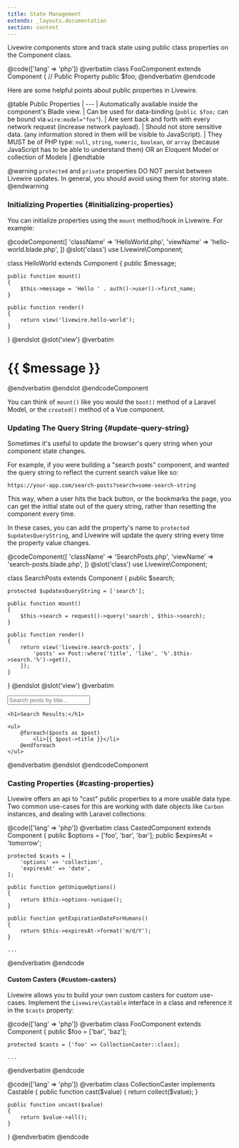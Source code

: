 ```yaml
---
title: State Management
extends: _layouts.documentation
section: content
---
```


Livewire components store and track state using public class properties on the Component class.

@code(['lang' => 'php'])
@verbatim
class FooComponent extends Component
{
    // Public Property
    public $foo;
@endverbatim
@endcode

Here are some helpful points about public properties in Livewire.

@table
Public Properties |
--- |
Automatically available inside the component's Blade view. |
Can be used for data-binding (`public $foo;` can be bound via `wire:model="foo"`). |
Are sent back and forth with every network request (increase network payload). |
Should not store sensitive data. (any information stored in them will be visible to JavaScript). |
They MUST be of PHP type: `null`, `string`, `numeric`, `boolean`, or `array` (because JavaScript has to be able to understand them) OR an Eloquent Model or collection of Models |
@endtable

@warning
<code>protected</code> and <code>private</code> properties DO NOT persist between Livewire updates. In general, you should avoid using them for storing state.
@endwarning

### Initializing Properties {#initializing-properties}

You can initialize properties using the `mount` method/hook in Livewire. For example:

@codeComponent([
    'className' => 'HelloWorld.php',
    'viewName' => 'hello-world.blade.php',
])
@slot('class')
use Livewire\Component;

class HelloWorld extends Component
{
    public $message;

    public function mount()
    {
        $this->message = 'Hello ' . auth()->user()->first_name;
    }

    public function render()
    {
        return view('livewire.hello-world');
    }
}
@endslot
@slot('view')
@verbatim
<div>
    <h1>{{ $message }}</h1>
</div>
@endverbatim
@endslot
@endcodeComponent

You can think of `mount()` like you would the `boot()` method of a Laravel Model, or the `created()` method of a Vue component.

### Updating The Query String {#update-query-string}

Sometimes it's useful to update the browser's query string when your component state changes.

For example, if you were building a "search posts" component, and wanted the query string to reflect the current search value like so:

`https://your-app.com/search-posts?search=some-search-string`

This way, when a user hits the back button, or the bookmarks the page, you can get the initial state out of the query string, rather than resetting the component every time.

In these cases, you can add the property's name to `protected $updatesQueryString`, and Livewire will update the query string every time the property value changes.

@codeComponent([
    'className' => 'SearchPosts.php',
    'viewName' => 'search-posts.blade.php',
])
@slot('class')
use Livewire\Component;

class SearchPosts extends Component
{
    public $search;

    protected $updatesQueryString = ['search'];

    public function mount()
    {
        $this->search = request()->query('search', $this->search);
    }

    public function render()
    {
        return view('livewire.search-posts', [
            'posts' => Post::where('title', 'like', '%'.$this->search.'%')->get(),
        ]);
    }
}
@endslot
@slot('view')
@verbatim
<div>
    <input wire:model="search" type="text" placeholder="Search posts by title...">

    <h1>Search Results:</h1>

    <ul>
        @foreach($posts as $post)
            <li>{{ $post->title }}</li>
        @endforeach
    </ul>
</div>
@endverbatim
@endslot
@endcodeComponent

### Casting Properties {#casting-properties}

Livewire offers an api to "cast" public properties to a more usable data type. Two common use-cases for this are working with date objects like `Carbon` instances, and dealing with Laravel collections:

@code(['lang' => 'php'])
@verbatim
class CastedComponent extends Component
{
    public $options = ['foo', 'bar', 'bar'];
    public $expiresAt = 'tomorrow';

    protected $casts = [
        'options' => 'collection',
        'expiresAt' => 'date',
    ];

    public function getUniqueOptions()
    {
        return $this->options->unique();
    }

    public function getExpirationDateForHumans()
    {
        return $this->expiresAt->format('m/d/Y');
    }

    ...
@endverbatim
@endcode

#### Custom Casters {#custom-casters}

Livewire allows you to build your own custom casters for custom use-cases. Implement the `Livewire\Castable` interface in a class and reference it in the `$casts` property:

@code(['lang' => 'php'])
@verbatim
class FooComponent extends Component
{
    public $foo = ['bar', 'baz'];

    protected $casts = ['foo' => CollectionCaster::class];

    ...
@endverbatim
@endcode

@code(['lang' => 'php'])
@verbatim
class CollectionCaster implements Castable
{
    public function cast($value)
    {
        return collect($value);
    }

    public function uncast($value)
    {
        return $value->all();
    }
}
@endverbatim
@endcode
